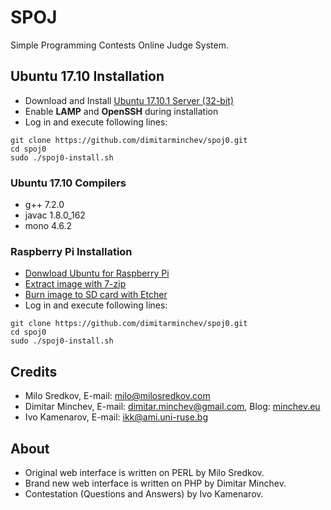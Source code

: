# SPOJ
Simple Programming Contests Online Judge System.

## Ubuntu 17.10 Installation
- Download and Install [Ubuntu 17.10.1 Server (32-bit)][1]
- Enable **LAMP** and **OpenSSH** during installation
- Log in and execute following lines:
```
git clone https://github.com/dimitarminchev/spoj0.git
cd spoj0
sudo ./spoj0-install.sh
```

### Ubuntu 17.10 Compilers
- g++ 7.2.0
- javac 1.8.0_162
- mono 4.6.2

### Raspberry Pi Installation
- [Donwload Ubuntu for Raspberry Pi][2]
- [Extract image with 7-zip][3]
- [Burn image to SD card with Etcher][4] 
- Log in and execute following lines:
```
git clone https://github.com/dimitarminchev/spoj0.git
cd spoj0
sudo ./spoj0-install.sh
```

## Credits
- Milo Sredkov, E-mail: <milo@milosredkov.com>
- Dimitar Minchev, E-mail: <dimitar.minchev@gmail.com>, Blog: [minchev.eu][5]
- Ivo Kamenarov, E-mail: <ikk@ami.uni-ruse.bg>

## About
- Original web interface is written on PERL by Milo Sredkov.  
- Brand new web interface is written on PHP by Dimitar Minchev. 
- Contestation (Questions and Answers) by Ivo Kamenarov.

[1]: https://www.ubuntu.com/download/alternative-downloads/
[2]: https://wiki.ubuntu.com/ARM/RaspberryPi/
[3]: http://www.7-zip.org/
[4]: http://etcher.io/
[5]: http://www.minchev.eu/
